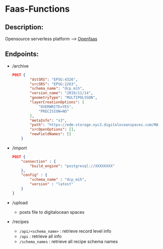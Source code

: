 # Faas-Functions

## Description:
Opensource serverless platform --> [Openfaas](https://www.openfaas.com/)

## Endpoints: 
+ /archive
    ```json
    POST {
            "dstSRS": "EPSG:4326",
            "srcSRS": "EPSG:2263",
            "schema_name": "dcp_mih",
            "version_name": "2019/11/14",
            "geometryType": "MULTIPOLYGON",
            "layerCreationOptions": [
                "OVERWRITE=YES",
                "PRECISION=NO"
            ],
            "metaInfo": "s3",
            "path": "https://edm-storage.nyc3.digitaloceanspaces.com/MANDATORY_INCLUSIONARY_HOUSING/20191114/mandatory_inclusionary_housing.zip",
            "srcOpenOptions": [],
            "newFieldNames": []
        }
    ```
+ /import
    ```json
    POST {
        "connection" : {
            "build_engine": "postgresql://XXXXXXXX"
        }, 
        "config" : {
            "schema_name" : "dcp_mih", 
            "version" : "latest"
        }
    }
    ```
+ /upload
    + posts file to digitalocean spaces

+ /recipes
    + `/api/<schema_name>` : retrieve record level info
    + `/api` : retrieve all info
    + `/schema_names` : retrieve all recipe schema names